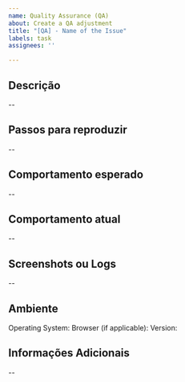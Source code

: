 ```yaml
---
name: Quality Assurance (QA)
about: Create a QA adjustment
title: "[QA] - Name of the Issue"
labels: task
assignees: ''

---
```


## Descrição

--

## Passos para reproduzir

--

## Comportamento esperado

--

## Comportamento atual

--

## Screenshots ou Logs

--

## Ambiente

Operating System:
Browser (if applicable):
Version:

## Informações Adicionais

--
